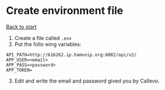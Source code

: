 # Create environment file
[Back to start](../README.MD#menu)


1. Create a file called `.env`
2. Put the follo wing variables:
```
API_PATH=http://616262.ip.hamvoip.org:8082/api/v2/
APP_USER=<email>
APP_PASS=<password>
APP_TOKEN=
```
3. Edit and write the email and password gived you by Callevo.
